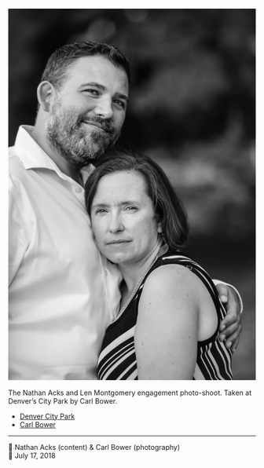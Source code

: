![Nathan and Len standing in City Park](assets/ae0f35f8d4805396f02195cd96ef2c31.webp)

The Nathan Acks and Len Montgomery engagement photo-shoot. Taken at Denver’s City Park by Carl Bower.

* [Denver City Park](https://www.denver.org/listing/city-park/6822/)
* [Carl Bower](https://carlbowerphotos.com)

- - - -

<span aria-hidden="true">👥</span> Nathan Acks (content) & Carl Bower (photography)  
<span aria-hidden="true">📅</span> July 17, 2018
